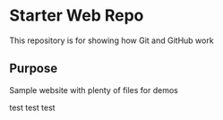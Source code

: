 # Starter Web Repo

This repository is for showing how Git and GitHub work

## Purpose

Sample website with plenty of files for demos

test test test 
